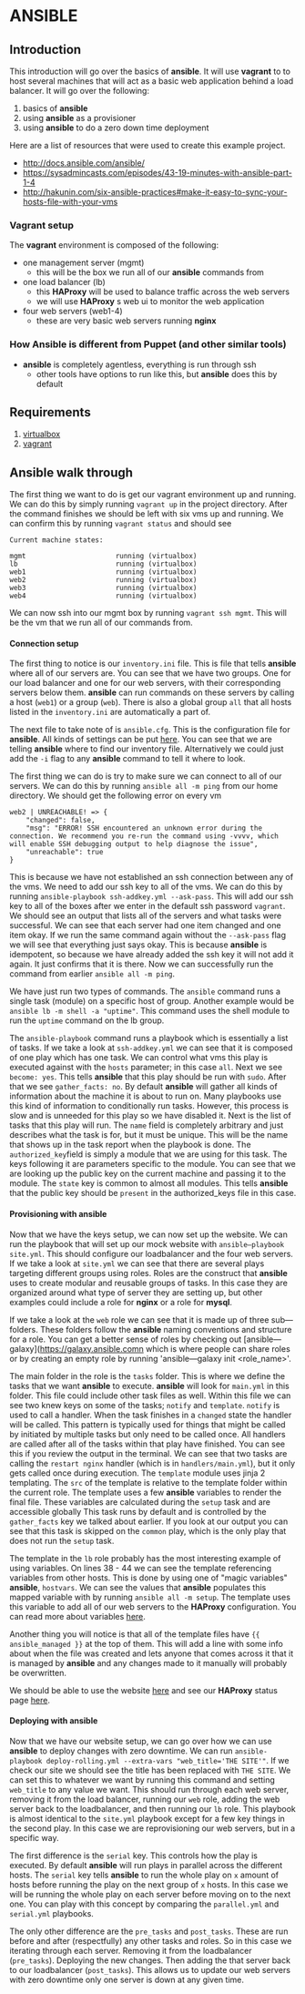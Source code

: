 # ANSIBLE

## Introduction
This introduction will go over the basics of __ansible__. It will use __vagrant__ to
to host several machines that will act as a basic web application behind a
load balancer. It will go over the following:

1. basics of __ansible__
1. using __ansible__ as a provisioner
1. using __ansible__ to do a zero down time deployment

Here are a list of resources that were used to create this example project.  
* http://docs.ansible.com/ansible/
* https://sysadmincasts.com/episodes/43-19-minutes-with-ansible-part-1-4
* http://hakunin.com/six-ansible-practices#make-it-easy-to-sync-your-hosts-file-with-your-vms

### Vagrant setup
The __vagrant__ environment is composed of the following:

* one management server (mgmt)
  * this will be the box we run all of our __ansible__ commands from
* one load balancer (lb)
  * this __HAProxy__ will be used to balance traffic across the web servers
  * we will use __HAProxy__ s web ui to monitor the web application
* four web servers (web1-4)
  * these are very basic web servers running __nginx__

### How Ansible is different from Puppet (and other similar tools)
* __ansible__ is completely agentless, everything is run through ssh
  * other tools have options to run like this, but __ansible__ does this by default

## Requirements
1. [virtualbox](https://www.virtualbox.org/wiki/Downloads)
1. [vagrant](https://www.vagrantup.com/downloads.html)

## Ansible walk through
The first thing we want to do is get our vagrant environment up and running. We
can do this by simply running `vagrant up` in the project directory. After the
command finishes we should be left with six vms up and running. We can confirm
this by running `vagrant status` and should see
```
Current machine states:

mgmt                      running (virtualbox)
lb                        running (virtualbox)
web1                      running (virtualbox)
web2                      running (virtualbox)
web3                      running (virtualbox)
web4                      running (virtualbox)
```
We can now ssh into our mgmt box by running `vagrant ssh mgmt`. This will be the
vm that we run all of our commands from.

#### Connection setup
The first thing to notice is our `inventory.ini` file. This is file that tells
__ansible__ where all of our servers are. You can see that we have two groups.
One for our load balancer and one for our web servers, with their corresponding
servers below them. __ansible__ can run commands on these servers by calling a
host (`web1`) or a group (`web`). There is also a global group `all` that all
hosts listed in the `inventory.ini` are automatically a part of.

The next file to take note of is `ansible.cfg`. This is the configuration file
for __ansible__. All kinds of settings can be put [here](http://docs.ansible.com/ansible/intro_configuration.html).
You can see that we are telling __ansible__ where to find our inventory file.
Alternatively we could just add the `-i` flag to any __ansible__ command to tell
it where to look.

The first thing we can do is try to make sure we can connect to all of our
servers. We can do this by running `ansible all -m ping` from our home
directory. We should get the following error on every vm
```
web2 | UNREACHABLE! => {
    "changed": false,
    "msg": "ERROR! SSH encountered an unknown error during the connection. We recommend you re-run the command using -vvvv, which will enable SSH debugging output to help diagnose the issue",
    "unreachable": true
}
```
This is because we have not established an ssh connection between any of the
vms. We need to add our ssh key to all of the vms. We can do this by running
`ansible-playbook ssh-addkey.yml --ask-pass`. This will add our ssh key to all
of the boxes after we enter in the default ssh password `vagrant`. We should see
an output that lists all of the servers and what tasks were successful. We can
see that each server had one item changed and one item okay. If we run the same
command again without the `--ask-pass` flag we will see that everything just
says okay. This is because __ansible__ is idempotent, so because we have already
added the ssh key it will not add it again. It just confirms that it is there.
Now we can successfully run the command from earlier `ansible all -m ping`.

We have just run two types of commands. The `ansible` command runs a single task
(module) on a specific host of group. Another example would be
`ansible lb -m shell -a "uptime"`. This command uses the shell module to run the
`uptime` command on the lb group.

The `ansible-playbook` command runs a playbook which is essentially a list of
tasks. If we take a look at `ssh-addkey.yml` we can see that it is composed of
one play which has one task. We can control what vms this play is executed
against with the `hosts` parameter; in this case `all`. Next we see
`become: yes`. This tells __ansible__ that this play should be run with `sudo`.
After that we see `gather_facts: no`. By default __ansible__ will gather all
kinds of information about the machine it is about to run on. Many playbooks
use this kind of information to conditionally run tasks. However, this process
is slow and is unneeded for this play so we have disabled it. Next is the list
of tasks that this play will run. The `name` field is completely arbitrary and
just describes what the task is for, but it must be unique. This will be the
name that shows up in the task report when the playbook is done. The
`authorized_key`field is simply a module that we are using for this task. The
keys following it are parameters specific to the module. You can see that we are
looking up the public key on the current machine and passing it to the module.
The `state` key is common to almost all modules. This tells __ansible__ that the
public key should be `present` in the authorized_keys file in this case.

#### Provisioning with ansible
Now that we have the keys setup, we can now set up the website. We can run the
playbook that will set up our mock website with `ansible—playbook site.yml`.
This should configure our loadbalancer and the four web servers. If we take a
look at `site.yml` we can see that there are several plays targeting different
groups using roles. Roles are the construct that __ansible__ uses to create
modular and reusable groups of tasks. In this case they are organized around
what type of server they are setting up, but other examples could include a role
for __nginx__ or a role for __mysql__.

If we take a look at the `web` role we can see that it is made up of three
sub—folders. These folders follow the __ansible__ naming conventions and
structure for a role. You can get a better sense of roles by checking out [ansible—galaxy](https://galaxy.ansible.comn which is where people can share
roles or by creating an empty role by running 'ansible—galaxy init <role_name>'.

The main folder in the role is the `tasks` folder. This is where we define the
tasks that we want __ansible__ to execute. __ansible__ will look for `main.yml`
in this folder. This file could include other task files as well. Within this
file we can see two knew keys on some of the tasks; `notify` and `template`.
`notify` is used to call a handler. When the task finishes in a `changed` state
the handler will be called. This pattern is typically used for things that might
be called by initiated by multiple tasks but only need to be called once. All
handlers are called after all of the tasks within that play have finished. You
can see this if you review the output in the terminal. We can see that two tasks
are calling the `restart nginx` handler (which is in `handlers/main.yml`), but
it only gets called once during execution. The `template` module uses jinja 2
templating. The `src` of the template is relative to the template folder within
the current role. The template uses a few __ansible__ variables to render the
final file. These variables are calculated during the `setup` task and are
accessible globally This task runs by default and is controlled by the
`gather_facts` key we talked about earlier. If you look at our output you can
see that this task is skipped on the `common` play, which is the only play that
does not run the `setup` task.

The template in the `lb` role probably has the most interesting example of using
variables. On lines 38 - 44 we can see the template referencing variables from
other hosts. This is done by using one of "magic variables" __ansible__,
`hostvars`. We can see the values that __ansible__ populates this mapped
variable with by running `ansible all -m setup`. The template uses this variable
to add all of our web servers to the __HAProxy__ configuration. You can read
more about variables [here](http://docs.ansible.com/ansible/playbooks_variables.html).

Another thing you will notice is that all of the template files have
`{{ ansible_managed }}` at the top of them. This will add a line with some info
about when the file was created and lets anyone that comes across it that it is
managed by __ansible__ and any changes made to it manually will probably be
overwritten.

We should be able to use the website [here](http://localhost:8080/) and see our
__HAProxy__ status page [here](http://localhost:8080/haproxy?stats).

#### Deploying with ansible
Now that we have our website setup, we can go over how we can use __ansible__ to
deploy changes with zero downtime. We can run
`ansible-playbook deploy-rolling.yml --extra-vars "web_title='THE SITE'"`. If we
check our site we should see the title has been replaced with `THE SITE`. We can
set this to whatever we want by running this command and setting `web_title` to
any value we want. This should run through each web server, removing it from the
load balancer, running our `web` role, adding the web server back to the
loadbalancer, and then running our `lb` role. This playbook is almost identical
to the `site.yml` playbook except for a few key things in the second play. In
this case we are reprovisioning our web servers, but in a specific way.

The first difference is the `serial` key. This controls how the play is
executed. By default __ansible__ will run plays in parallel across the different
hosts. The `serial` key tells __ansible__ to run the whole play on `x` amount of
hosts before running the play on the next group of `x` hosts. In this case we
will be running the whole play on each server before moving on to the next one.
You can play with this concept by comparing the `parallel.yml` and `serial.yml`
playbooks.

The only other difference are the `pre_tasks` and `post_tasks`. These are run
before and after (respectfully) any other tasks and roles. So in this case we
iterating through each server. Removing it from the loadbalancer (`pre_tasks`).
Deploying the new changes. Then adding the that server back to our loadbalancer
(`post_tasks`). This allows us to update our web servers with zero downtime
only one server is down at any given time.
